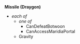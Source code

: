 ﻿**Missile (Draygon)**

- *each of*
  - *one of*
    - CanDefeatBotwoon
    - CanAccessMaridiaPortal
  - Gravity
